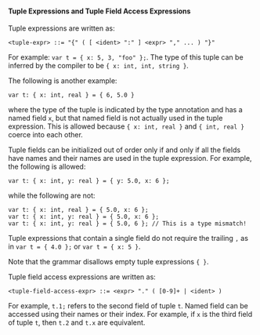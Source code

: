#### Tuple Expressions and Tuple Field Access Expressions

Tuple expressions are written as:

```bnf
<tuple-expr> ::= "{" ( [ <ident> ":" ] <expr> "," ... ) "}"
```

For example: `var t = { x: 5, 3, "foo" };`. The type of this tuple can be inferred by the compiler to be `{ x: int, int, string }`.

The following is another example:

```pint
var t: { x: int, real } = { 6, 5.0 }
```

where the type of the tuple is indicated by the type annotation and has a named field `x`, but that named field is not actually used in the tuple expression. This is allowed because `{ x: int, real }` and `{ int, real }` coerce into each other.

Tuple fields can be initialized out of order only if and only if all the fields have names and their names are used in the tuple expression. For example, the following is allowed:

```pint
var t: { x: int, y: real } = { y: 5.0, x: 6 };
```

while the following are not:

```pint
var t: { x: int, real } = { 5.0, x: 6 };
var t: { x: int, y: real } = { 5.0, x: 6 };
var t: { x: int, y: real } = { 5.0, 6 }; // This is a type mismatch!
```

Tuple expressions that contain a single field do not require the trailing `,` as in `var t = { 4.0 };` or `var t = { x: 5 }`.

Note that the grammar disallows empty tuple expressions `{ }`.

Tuple field access expressions are written as:

```bnf
<tuple-field-access-expr> ::= <expr> "." ( [0-9]+ | <ident> )
```

For example, `t.1;` refers to the second field of tuple `t`. Named field can be accessed using their names or their index. For example, if `x` is the third field of tuple `t`, then `t.2` and `t.x` are equivalent.
